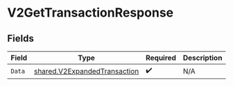 # V2GetTransactionResponse


## Fields

| Field                                                                               | Type                                                                                | Required                                                                            | Description                                                                         |
| ----------------------------------------------------------------------------------- | ----------------------------------------------------------------------------------- | ----------------------------------------------------------------------------------- | ----------------------------------------------------------------------------------- |
| `Data`                                                                              | [shared.V2ExpandedTransaction](../../../pkg/models/shared/v2expandedtransaction.md) | :heavy_check_mark:                                                                  | N/A                                                                                 |